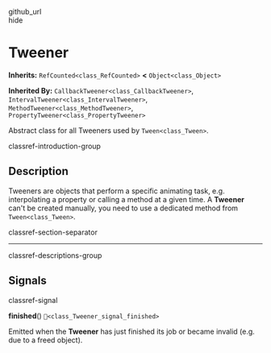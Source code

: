 github\_url  
hide

# Tweener

**Inherits:** `RefCounted<class_RefCounted>` **&lt;**
`Object<class_Object>`

**Inherited By:** `CallbackTweener<class_CallbackTweener>`,
`IntervalTweener<class_IntervalTweener>`,
`MethodTweener<class_MethodTweener>`,
`PropertyTweener<class_PropertyTweener>`

Abstract class for all Tweeners used by `Tween<class_Tween>`.

classref-introduction-group

## Description

Tweeners are objects that perform a specific animating task, e.g.
interpolating a property or calling a method at a given time. A
**Tweener** can't be created manually, you need to use a dedicated
method from `Tween<class_Tween>`.

classref-section-separator

------------------------------------------------------------------------

classref-descriptions-group

## Signals

classref-signal

**finished**() `🔗<class_Tweener_signal_finished>`

Emitted when the **Tweener** has just finished its job or became invalid
(e.g. due to a freed object).
